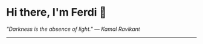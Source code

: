 <h1>Hi there, I'm Ferdi 👋</h1>

<p><em>
  "Darkness is the absence of light." — Kamal Ravikant
</em></p>

---
